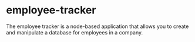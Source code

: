 # employee-tracker
The employee tracker is a node-based application that allows you to create and manipulate a database for employees in a company.
